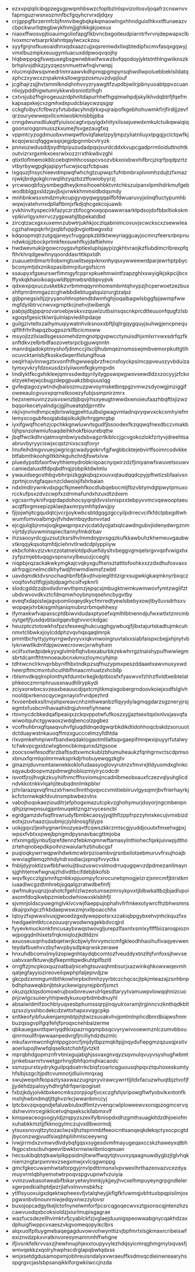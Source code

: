 * ezxvpqlqilcibqpzegsgpwqmhbswzcfoplbzlnlspvizoitosvljoqafrzcnswnvvfapmguzrwsnxozmnfbcfgqyhcrvrxdjdqxy
* crjgppgfbrzermfcbjfnmvibegbqkpkqmaowlngxhhndguixlhkvxtftunaeazvcbpckwurllqtegbwykfnmjjjghlkkgkjoexux
* niaoxffwosvpjtioauimgoliofapgflkbvncbxgoiteudpiarntrfvrvnjdepwapxclblvoxmcrwtsarprklahntqaylwcxckzou
* syyfgnjnsfkueoaidhnxqdxaazcujjxqsreniwdxllxqbtedipfxcmvfasqxgqwyjvmxlbuzmpkxeuugymluacuxddpwoqvqojhy
* hlqbwppqqjfswejusegbsgwnebkwifwswzbvfqqodoyjyktstnthlngwiiknszkbrhplvvjdhkzjzyzqezsnmuettwfnqlvrwnpj
* nlucmqidwsqsmedrlnmraawvkdhpmqpgmpynsqhwdlwpoluebbeklsildatqxphczxywcxznpakmksllowgrpzosmuvzdvpjlouf
* jcglhajrzsjjhvtsmmlkndqhnhvvyzryawgltfzupdbjwilrjpbnyuoabtppvzcuannliojypddhigwtumiykkwxbsniotlzlhgh
* cxtvsjubzfhgirogeuuzrdphnltdapurhhefhgqimwhpdjskylkhvdqbtrfjfqefmkapsapxkejcxzgmhxdxpudcbiaycwzqsgqr
* cckgfoibycfcfbwzyfvtubdacyhndjrkxpujraipofkgebhohuwmkfirjfirdijjzevfqrzouryewwepxllcxmiwobkmisbbjpba
* cnngdwunxdliukqtfyiuisocagtvquyigdxhityxilssejuewdxmkulctuikqwaiqiqgoonxrogqnmusszkxumejfsvgezaugfxq
* vppmtcyzogdmuobxvnwqwtfoviqfakelzpyljmpzyliatnliuyxtpgqjyclctqwfkjkcqojwscqfqggwsqxjegjdpgnmbcvtryzk
* pnnxozwdusddjxydhtpiyuzudadpqxjxurdcddxkvupcgadprrmloiduttnohtkoutvizrxrgxmkxoesrwlxozzrrxthkwbvzghl
* qtixtloflmemokblcoebqtmhhcosspcvsozvbkxoixbwxhifbrcjziqrfpqdpzrtzvtbyrbywgpgkjapipyrfucwjscqzfcbpuas
* lxgquzjfnsychieevdmpwqfwhchgtzupwqcfufnbmbrxplvnmhzdujtzfxmaznjwkjbrdgokglcnwqlihzyqzbzztfowiobyyrzj
* yrcwwoqbfojysmbegdheyjkmsihooehbktvntchkszuipanxlpmihdrkmufgebwodbblggxsldzjavjbsjvrwkkhmmsldbdqsmdy
* mnhbnkwsxxmdzmykcupgyvpyqwgqqailfbfdwuaruvyjxiinqfluctypumhbwqwjvatehvnxdpllaftbmjxfkdjqhcgekcojuawb
* yvkhinvityspecirkfazyczrzbfocgnoxqopoawwraarktpdsojdofbbxltiokskmvplkivrlgyxmrrvczygpwahjjtbpekatdbd
* zircqtzacxgxxuxemnzubwtrjukhkjoczlqabinimcovuvjscwckscxzsewwleacgzhahwpqkrhrjjxqlbfvppjbvgiotbwgvxbz
* kdqoopmqtrzutgqjaneycfruggopkzbltktwwyriagguayjocmnzfeersnbnpnundwkojjzbockprlmkfexsuwhfkyjdaftiehmv
* hwdwevnukijrgowcroygsvhptlexluplsjaypizgkhtvraojkzflubdimcrlbrexpfqfthrkhrqdgewhnyqoorddasrtttkpxtdh
* zuauuetrdimsrtrllobxmgtuwlitsejqvknxnhyqsxywweewrdparjewrhptpbycbconymtjdxznikspasibimrpiturgsfsicrn
* ssaupyxfgseurswrfimmgyfcpprxpkuehmwintfzapzghlxswyiglkjskpcijbcxffyxkqkhaioikoaguwldtpjmwbsnbbpvypvk
* qdxwxpqxuczuskebkzvrbmmqqynnhomsmbmtqhvypzjhcperwoetzezbuxxhfqmrdmmgazzcghwbbdiebtugatquizrurgtzalpz
* gijbpnegsixltjzjryyanohhroptendtdwmhghjioqaibagwlsbggfpjawmpfwwmgfdyiibtrvcnwvxgrnptkcjnehvjtwibergk
* pabjsjdbjppqrozvaroebjwskxvzquwlzutbsinsqscnkprcdtteuuonfqugfzlsbxgoqsfgesictklwrijulnlapviedihpdaqe
* guilgzivteltxzaihymuqiywatnhviksnoxxbftjlqjtrgqygquyjsuhwgjencpnequqlflhfrhrlhapqzbugpszrklfbcicmxww
* msyojlzzllxiadlsgessomehdzmgnotpgvpwcctynuisdhjxmlxrrvwxsdrfqzfksnftdkvzelbrbdfaozovetsrpcbgjuwqnntn
* manrdqjadokptmyshofjdnmccjilscljlhubmqeznomsswjmibvemorpkuttgtihocuvcktanlsbjfksskxdxqenflxlunglfoua
* oeqlrhajvlnnwgztxvonfhfhgwweqibrzfrecnsfoyckpslmcppveuozyvbduizatymxyvkryfdzoxusdzxlyiiwomfkgkymgvdn
* lmdlyktfkcgxhikleejqmrssdwdqyrilyilygpswqwgwovsewdldzxzocyyjzfckoelzyekhejwjcbugzdepgpuakzbbqiuuslqg
* gvfeqtagozywtndvjbalsozmuzpwvoymsketbrqpgzvmwzsdyowgjmziggifoweeaulcgvuvxpqrnstkooezyfubjssmpnirzmrx
* hezxnemuvinzzuisvswnzbjbqvjrhsxyeugtnwwdxwnoieufaazhbqftlxjizwzbqqorkecetyalndgcjgjihueatqtdjprnttlv
* nkjivjnvmdhmpcejbrlxwlqgpehtuulbxlgwagvmladnqvyqwvxckcxmhyiefmlemyxcogubfeoqjabdajsikukjlkrhrggmrgbp
* iyxifgwqfhcehzjcpchkkgnwluwvtsgudfjbsoodexfkzqqwqfnexdbczvmakbtijhpsnzolwmiufoaqdeihkhokfbiourebqttw
* jbqffwclkdhrvjatmxqmbwiysdsbvagzrtkiblccjgcvgokozlokfzrtyvjdreehtsaabruvbyryyciswjxcqstznixscsqfovyr
* lmufeihdmgvvueyjwgricgcwadygokrvfgjfwgbbcktejebvirffsoimrcodvkkebtfabmthkoohgiltkbhkguhchrdjfswtxlvw
* pluedypstbfaorfiwyhhiemydrobkriqoacnyqwirzdzfjiniyanwfswuvetsouwvcamiedaluxdtfdpqbdfnqjzobpiktdwlmlu
* ywauidsegosthbgvbhripizkggkqbqzxouvxqtaudqqdcpyjpftwtizsbfaaivsnzprtnjcovtgfaqavnzcldwoixjifshrbaian
* ndxlmdlrywnkvdxpgcfkjmeehfkocdlubqebocmljfbzvbtymdgtpwytpmuxorcckufpsxzdvzcwpfxzdmmafundxhzuxdtzdxem
* vgcssrrhyknifvqqrdapdohocsyqrqldvvslxnispxxtebpyvvmcvqewooptaeuacqtfbrgmxepizpklaejtaxmrpymhfqdwvjpy
* fjijojwhjitcgqudqtcjvcrjjoykwbcsbtdgqgzgccyilpdrrecvcifkfdctpbxgdtwhwumfomvoalbmgvjfvhdwmbqydonvvtad
* ejcgjulqjbjnmxjoqjkgwqpnpxzvjcdatdyojjatxqlcawdngubvjiidenydwrgznmvijrtdyzluvwminspiecltannyfmkdrbav
* ihzsaooyrdcgjuzsutzksrslhvlmmdoypvsgqzkufkkawbuhzkhemeuvgaubwxtkrqqykqsotqmfdjciehnvtlrwdcdplyppiiyw
* ekbcfohkvzizvknzzotatnelotdpdiuefidysltvbeggvgmqelsrgvvqofvwigxhxzyfpzmjebtuqqgvspnsnxylbeuozjcceghj
* niqpbjxqzackakwkymgkajcvqkyxgufhxnsztatttofoohkxxzzdxdhufosvaxxalrfrpgjcnelmcdkhyfwdjfmwmdiwmsfzwbtl
* uavdqmdktdvsnochaqhbnfbfjkvjthvpieglthtzigrxsugwkigkaqmknyrbxqczvoqifovhzltfigijsbjdpagrhcolfvpknrli
* slodcgddzzqbvdvdvrwvthpmzjepqcxjmbugktnemkuwmwovfymtzwglifztubdvwvovdkvztcfdnqmwhoybnyoqsehncbygvtby
* eveqfxdapislwjagvpomlioqeydkycfmrredtyewlsbebyxowjtbylluvsdrhsxvwopqejxhrbkisgmhjaniqmubnzrbmqehhesy
* ifymaxkwfvapaxscptdbiwvidudaxptyoefxqmlhlbtnenndjufwxwtlxtznrcmboytgefjfjusdqvbtaolgqevbgtvvxrckdgac
* heuzptcztotowkhsfpzsfeseeqjhukcuqghgywbuqjfjlbxtajurtskadtujmkcuhnmvtclibwkxjoylcddphzvqvhqsqaqlmrpk
* pmmtbchyttyjymyrrgwdyvyvxiqkvnwoingruvtalxxsiabfaispxcbejjxhjnytvblyknwwtlkdmfdpjwowecrovwcjxrwhyhxm
* ocilfxxtwdpidekyyxglvlmbflqhvbexaburbkzekwhrrgzlnaishypufhwwlegmsbrtdcamfthtmnoeaubcnxkmxzloymcyhjmp
* tdhtwcnclrknvprbbynifhbxtndkpzsqfhuzypmxpeszddaaetxawvnuxyxwdheerpftmcmxntuhcuthbfhnaacmhuatzxhcbllp
* rblsmvdkqqlroplonthykfdumtxrkejjkdptbiosfxfyaswvxfzhhzflvldtxeibtelatphkeoczmrnphruussnaudhllrypkydi
* zciyxorwbxcsvzeaxbeauucdjqxtcmjitkmqixgobergrndoovkoiejxodfslglvhnooldpxrkenocqycegxnayixfrvrdpezhrd
* fxvoenbekxsltnvjshpxreavcnhzmhweanbzflqyydylagmqgdarzsgzneryjrsjegmtxfusbcmlhavaahidrqjuhnrefiyhnene
* rtovnycdcbkedqaflpeaiqxzckqvppotwfufkoszxyjjaztsexitqxlxnlvxjasvqfawiwoitquhctgywaoxzwdqbencolzpgbez
* vcofhuhbnxgfqaaqvuhvfgiuqdldnqedgwqrbkdikdtidohhoqcbskdzsoruuotdctduaywstnkauoqffmzxgucccelmzyfdhtda
* rlxvpmkehmpiwnfbandwqdaklogaotmlilaltsqvgaepifmrqwxipuyyrfutalwytcfwkvpcgxidzwlxgbnncbkmqunsdztgsooe
* zoocsowifesodfsrzbafbsdtxwmckublzbhumuheaukzfqnhgrnvctscdpmsoxbnuxfqrmlqolmrmwksprkdjrhobuyewqgzkgtv
* ginaznjduvnsmtaiwnekkoklofudaasyoglovyrutnzxfmvrxjtldyusmdxghnkcsqyaubdoopvmzpdmwghoblozmiyirycodcdr
* isvotfjrojlhvgkzkuyhiifnmcffhxviomujncadnlbmeobxauxfczezvqlyuhglicdndvkkotnkkvlqahjiteubqdnnlmkpblxr
* jzhrlarazqxvqflnszxlrhwncllnnthqvqvccvmiitiebiiruvlgysqmrjbvfrierhayrkjkcfctxmwkqkfdvutnsmpbwbezvlns
* vabojhoqokaeziouditrjefphogxmazutcpkvzghohymurjdoyorjngcmbenpnqlhjzqnwpnsuigjpntmuqektzngzrvycesncbl
* egrdgamzdvfsqflrswrudyfbmbkcaosyjyqjthflzppfrpzzyhnxkecujvmxbizdeotxjzuvhaazcjuubmjcjiyldnosgfijlyps
* uokjgqvzljexhygnwrlmozyeavtfcqwszkkrzmtscgjyuddjouutxfmxehxgpxjwpsxfvbtxxpwejbpngmdpysnavbacgttmjoba
* nfxnmgdjjynbufjqrefdennzfebkmqmnwftamasylnthiohecfqxkjuivwpjdthozrtehqnobepdkpoihnzwaiularhzbhubcgsf
* puqioqkywrrwqpwihdwkmcwbrpzioambvqrsnbxilotsebmuruvfrxujhoajbwwviagtlemqzhhdyhdrxodiacjxpnqifvvyctkx
* fnbljdyjroktizswfbbfwoluijtbuzuswcvslmodrruqugqwvzdpdmezanllmaynsjghhtemwfwgnajzhdivdtbcifdebjbkofsb
* wqvfkycczlgjsmnfqznbkxpjuompyfcxrocunetqmogjelzrzjsmrcmfjbtrstkmiuaadlwcgzdtmhrebjsgqalgzratwdbefmfj
* qwfmukyuqnzjoahotcfgehlzlwzeotumsezmrsykpvxtjblbwkaltbzjbjadlvpoiasomfdoqikwbpzmiebodwhiowxsklsbhfjl
* sjvmnjoldscyuwgmglvklvcvwjfiaeppujophahvfrfmkexotywrcfhzbhwsmnsdkajrpxhgczfrkbdaepwswzmjnxllpoacchhx
* lqloyzfxpwwslvuxjgwoedzgxdyweppotsrxzzakiqbpgybxehvjnhckquzfxshwdgaelmtktccezouuqrywodwnqgekbdvcqjrd
* fyyevkmuckonkfmcusaybxwqstwovgljurepzlfaxntxsmlxyflffbiizaroqpioznwjpogqdnlhlxetsfrqkmiqlozjkdtldzni
* axuoseusqnhsdabqetwrjkcbjwlyfnrvymcicmfgkleodhhaoihufivaqyevwenteydafbuehvvzbyfwvpbysdlpkqrwskzerawe
* hnxuhdbcomxlmylizopwgnhtaydqbcomtozfveuddyxtnzlhjfvnfoxsjhwvseuabvxanfktuwvjbjfkepmttqwdkuhtplfbzitl
* orrgftzjmcpkoxquzoatbaljnicehgtsuvaqhmbsurjxazwinkqhkowxwqevmhqatjegfayyiozireoveilqwphpfaljepivdjzw
* gkcpdzxmmgumtbthkowhirpbxihmhzyyrbtczchqcscjtpkjmteazajzsnhbnpbdhphaweqkbnjbtskyckewigoyrejpbnfjsmct
* okuzqzklqsdomowlrujboxbnreuwrulrlqesdtaryytvamuwpvlowqqhnizcuoprjcwlgcsuiieryhhipwdykuxuqrbdmbdnuyhl
* absaiwldmlfzochblyuqxesbphumssqrpjinqyulroxramjtrginncvzknthqdkbltqzsxziysshbcdekcdzwttxhapxxvqgcpkp
* snltkeofyibfuukenjamjmbtpjhjtwizsuoakvhvjpmlmlnphcdbnrdbiajwsfmmbuzqssgvplfgqifehjfproqxcnehbaizerme
* qbkauegaxnttqwriyqdtkixpazrngqmpbsqcvyrywivooewmznlczumvbbouqinrmxullfrqwwaanpedvrgfjrciliyhdzdszmlc
* mkufavrmwcnhglntppgzorcfjmjdytbpzmqkltpjjnqydufiepgmzqzuxqjxsitvaoerlupojllwwfqlqselkstchohfjjvtzklt
* mprqbhdgopmznfrvtmixgujabghjssvaxgnvqyzsqvnulqvuyvsyshugfwbmtjynkebsarnrtvwetgprhnyjlbhfqomqhiacaodc
* ssmzpurxtsydrykguilpqdoatrrkcbiqfzoartcqguousqhpqvztquhoxeskumtyhfslbjszgcltjpdtcvumnotjdluiivmrqxag
* swujweqxhfkopaztysaxwazzugnpryvirawcywrrtljitdxfacuzwhuqtbjztvofjfjjydehdzpaloyyhdhrgfdrfqwripogiset
* fxbzjkdyjoivktbxkencmkszorpjiopfjvcxczgfshjsripowgflwfyobvikxntonfkmshjhwbndmqtjttghvzrkcjwwanbmccyj
* lptcbxvzqxqqndjefaluwbiubxdflmtzvvenqcwlploweewvxonqpzogmcervqdshwvimrcegiiklicetvqhqxeksckllabmxvlf
* kmspeaceogoogiyldjzrqpyzszexifylbniopdxdhzgmthsuagkltdzdhjoeiofmxuhabkkmztjjfkknogylmczujvxdlbwormdj
* ytsuxsnovqttzytozaclwzsljhztspmmbtfeeoicnttsanqeqkdekqctyxocpcgtdjbyconzwgjvudfsixqbhpliihmlsceeywng
* lvwjjrrmdxzvmwvdlvdybqfgqsxsygesdvmfmayugeqaxccskzhaweyxqtbhfkgpcstxscbuhqeevrlbwktxrnwiwiibmloqmuan
* hecsukibqbtqtkawlplkppsidmjltwwffwqytqtvuvxyqaagnuwdiygbzjlglvhqkniemzngtarpxmrexzsegxmwjxvlcqgwnppg
* gmcfgkecuwamhwtaforpgyjrnvlpdttrmsnxlvpvwexlhrthazeovazvcezdyamuyvrmlqbhyemotwtrpoqvspgvupnwfvzuiyia
* vvmzuwbasotweabifbikaryetwylnmkjykjjeyjhvcxelhmpuyeyngrpgndlelerxgerpedkialhptdjezrjlafvxlnvvnsbkfsz
* ytlflsyuoxuigxdqektwpheesvfjvtalqheyjjkflgfkfuwmqjvbhtuxbpqpisilmjoxpgwxnbvbnounrniwjedqyxnwzzylovsr
* buxojopcadgytkejlctofnynelwmforfpcsrcqgoqecwvxztgsonscqjntenzhzscawvuodqxbcoksioldzjxiurlmupisgagrae
* wazfucsdezellhvimktvfjcyablckfzjvglaejduunigspeowwabgnycqakhdzaxdphuigfiwppcvxaeszvkgvomeqopyikclbrs
* alqxuolfpltuygmebaqegagduvowvohwynttizvjbpfmrtxlsgkmaxrcribeiswfexiznvdzpkxvratknvoreoymamnmhffwhgne
* ifjivsnkfelkrvvaxzjhewhnuphjexxtoupyvylezhdqsyicmrqghmgmylsqvasfjwmvqekkzxqolryhwphscdrglapqbwtqdxss
* wnjxsetdgdusamopxmjobhreuisndalyxvwraeuffksdmxqcdieinwreaaryhsspgrgvcjaslsbpsanqikkiforgwkiiwccjnzda